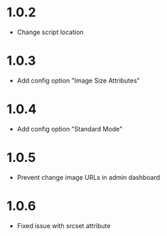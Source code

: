 # 1.0.2
- Change script location
# 1.0.3
- Add config option "Image Size Attributes"
# 1.0.4
- Add config option "Standard Mode"
# 1.0.5
- Prevent change image URLs in admin dashboard
# 1.0.6
- Fixed issue with srcset attribute